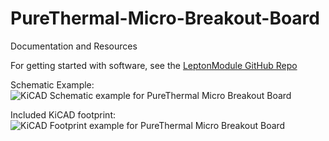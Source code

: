 # PureThermal-Micro-Breakout-Board 
Documentation and Resources

For getting started with software, see the [LeptonModule GitHub Repo](https://github.com/groupgets/LeptonModule)

Schematic Example:
![KiCAD Schematic example for PureThermal Micro Breakout Board](https://github.com/griffin175/PureThermal-Micro-Breakout-Board/blob/main/Microbob-kicad-schematic.png?raw=true)

Included KiCAD footprint:
![KiCAD Footprint example for PureThermal Micro Breakout Board](https://github.com/griffin175/PureThermal-Micro-Breakout-Board/blob/main/Microbob-kicad-footprint.png?raw=true)
